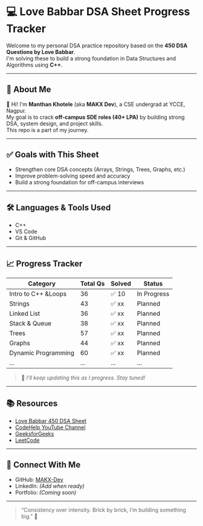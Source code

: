 # 💻 Love Babbar DSA Sheet Progress Tracker

Welcome to my personal DSA practice repository based on the **450 DSA Questions by Love Babbar**.  
I'm solving these to build a strong foundation in Data Structures and Algorithms using **C++**.

---

## 📌 About Me

👋 Hi! I'm **Manthan Khotele** (aka **MAKX Dev**), a CSE undergrad at YCCE, Nagpur.  
My goal is to crack **off-campus SDE roles (40+ LPA)** by building strong DSA, system design, and project skills.  
This repo is a part of my journey.

---

## ✅ Goals with This Sheet

- Strengthen core DSA concepts (Arrays, Strings, Trees, Graphs, etc.)
- Improve problem-solving speed and accuracy
- Build a strong foundation for off-campus interviews

---

## 🛠️ Languages & Tools Used

- C++
- VS Code
- Git & GitHub

---

## 📈 Progress Tracker

| Category              | Total Qs | Solved | Status    |
|-----------------------|----------|--------|-----------|
| Intro to C++ &Loops   | 36       | ✅ 10    | In Progress |
| Strings               | 43       | ✅ xx   | Planned     |
| Linked List           | 36       | ✅ xx   | Planned     |
| Stack & Queue         | 38       | ✅ xx   | Planned     |
| Trees                 | 57       | ✅ xx   | Planned     |
| Graphs                | 44       | ✅ xx   | Planned     |
| Dynamic Programming   | 60       | ✅ xx   | Planned     |
| ...                   | ...      | ...    | ...         |

> 📌 *I'll keep updating this as I progress. Stay tuned!*

---

## 📚 Resources

- [Love Babbar 450 DSA Sheet](https://450dsa.com/)
- [CodeHelp YouTube Channel](https://www.youtube.com/@LoveBabbar1)
- [GeeksforGeeks](https://www.geeksforgeeks.org/)
- [LeetCode](https://leetcode.com/)

---

## 🌱 Connect With Me

- GitHub: [MAKX-Dev](https://github.com/MAKX-Dev)
- LinkedIn: *(Add when ready)*
- Portfolio: *(Coming soon)*

---

> “Consistency over intensity. Brick by brick, I’m building something big.” 🚀

